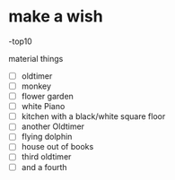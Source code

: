 # make a wish
-top10

 material things
- [ ] oldtimer
- [ ] monkey 
- [ ] flower garden
- [ ] white Piano
- [ ] kitchen with a black/white square floor
- [ ] another Oldtimer
- [ ] flying dolphin
- [ ] house out of books
- [ ] third oldtimer
- [ ] and a fourth 
